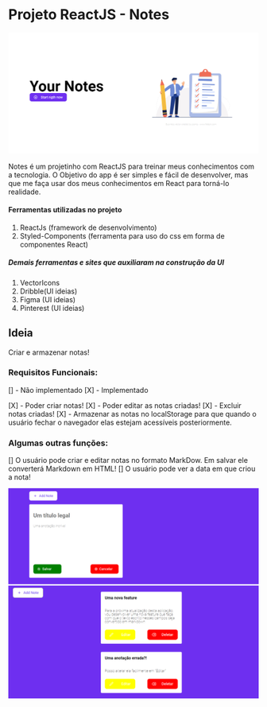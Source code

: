 # Projeto ReactJS - Notes

![alt](https://github.com/Jordaobm/notes-ReactJS/blob/main/src/assets/1.png)

Notes é um projetinho com ReactJS para treinar meus conhecimentos com a tecnologia. O Objetivo do app é ser simples e fácil de desenvolver, mas que me faça usar dos meus conhecimentos em React para torná-lo realidade.

#### Ferramentas utilizadas no projeto

1. ReactJs (framework de desenvolvimento)
2. Styled-Components (ferramenta para uso do css em forma de componentes React)

##### Demais ferramentas e sites que auxiliaram na construção da UI

1. VectorIcons
2. Dribble(UI ideias)
3. Figma (UI ideias)
5. Pinterest (UI ideias)



## Ideia 

Criar e armazenar notas!

### Requisitos Funcionais:

[] - Não implementado
[X] - Implementado

[X] - Poder criar notas!
[X] - Poder editar as notas criadas!
[X] - Excluir notas criadas!
[X] - Armazenar as notas no localStorage para que quando o usuário fechar o navegador elas estejam acessíveis posteriormente.

### Algumas outras funções:


[] O usuário pode criar e editar notas no formato MarkDow. Em salvar ele converterá Markdown em HTML!
[] O usuário pode ver a data em que criou a nota!

![alt](https://github.com/Jordaobm/notes-ReactJS/blob/main/src/assets/2.png)
![alt](https://github.com/Jordaobm/notes-ReactJS/blob/main/src/assets/3.PNG)






